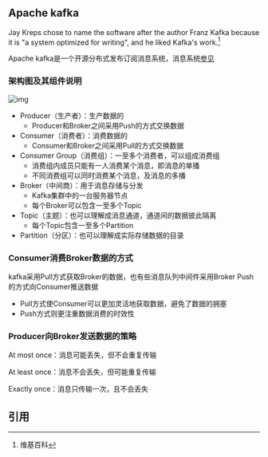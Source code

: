 ## Apache kafka 

Jay Kreps chose to name the software after the author Franz Kafka because it is "a system optimized for writing", and he liked Kafka's work.[^1]

Apache kafka是一个开源分布式发布订阅消息系统，消息系统[参见](https://robindm.github.io/2019/12/26/%E6%B6%88%E6%81%AF%E9%98%9F%E5%88%97-Message-Queue.html)



### 架构图及其组件说明

![img](https://upload.wikimedia.org/wikipedia/commons/thumb/6/64/Overview_of_Apache_Kafka.svg/1280px-Overview_of_Apache_Kafka.svg.png)

- Producer（生产者）：生产数据的
  - Producer和Broker之间采用Push的方式交换数据
- Consumer（消费者）：消费数据的
  - Consumer和Broker之间采用Pull的方式交换数据
- Consumer Group（消费组）：一至多个消费者，可以组成消费组
  - 消费组内成员只能有一人消费某个消息，即消息的单播
  - 不同消费组可以同时消费某个消息，及消息的多播
- Broker（中间商）：用于消息存储与分发
  - Kafka集群中的一台服务器节点
  - 每个Broker可以包含一至多个Topic
- Topic（主题）：也可以理解成消息通道，通道间的数据彼此隔离
  - 每个Topic包含一至多个Partition
- Partition（分区）：也可以理解成实际存储数据的目录



### Consumer消费Broker数据的方式

kafka采用Pull方式获取Broker的数据，也有些消息队列中间件采用Broker Push的方式向Consumer推送数据

- Pull方式使Consumer可以更加灵活地获取数据，避免了数据的拥塞
- Push方式则更注重数据消费的时效性



### Producer向Broker发送数据的策略

At most once：消息可能丢失，但不会重复传输

At least once：消息不会丢失，但可能重复传输

Exactly once：消息只传输一次，且不会丢失



## 引用

[^1]: 维基百科


